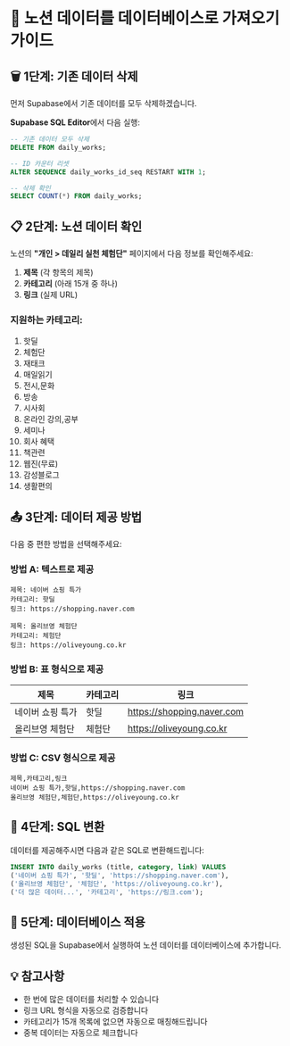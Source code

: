 # 📝 노션 데이터를 데이터베이스로 가져오기 가이드

## 🗑️ 1단계: 기존 데이터 삭제

먼저 Supabase에서 기존 데이터를 모두 삭제하겠습니다.

**Supabase SQL Editor**에서 다음 실행:
```sql
-- 기존 데이터 모두 삭제
DELETE FROM daily_works;

-- ID 카운터 리셋
ALTER SEQUENCE daily_works_id_seq RESTART WITH 1;

-- 삭제 확인
SELECT COUNT(*) FROM daily_works;
```

## 📋 2단계: 노션 데이터 확인

노션의 **"개인 > 데일리 실천 체험단"** 페이지에서 다음 정보를 확인해주세요:

1. **제목** (각 항목의 제목)
2. **카테고리** (아래 15개 중 하나)
3. **링크** (실제 URL)

### 지원하는 카테고리:
1. 핫딜
2. 체험단  
3. 재태크
4. 매일읽기
5. 전시,문화
6. 방송
7. 시사회
8. 온라인 강의,공부
9. 세미나
10. 회사 혜택
11. 책관련
12. 웹진(무료)
13. 감성블로그
14. 생활편의

## 📤 3단계: 데이터 제공 방법

다음 중 편한 방법을 선택해주세요:

### 방법 A: 텍스트로 제공
```
제목: 네이버 쇼핑 특가
카테고리: 핫딜
링크: https://shopping.naver.com

제목: 올리브영 체험단
카테고리: 체험단
링크: https://oliveyoung.co.kr
```

### 방법 B: 표 형식으로 제공
| 제목 | 카테고리 | 링크 |
|------|----------|------|
| 네이버 쇼핑 특가 | 핫딜 | https://shopping.naver.com |
| 올리브영 체험단 | 체험단 | https://oliveyoung.co.kr |

### 방법 C: CSV 형식으로 제공
```
제목,카테고리,링크
네이버 쇼핑 특가,핫딜,https://shopping.naver.com
올리브영 체험단,체험단,https://oliveyoung.co.kr
```

## 🔄 4단계: SQL 변환

데이터를 제공해주시면 다음과 같은 SQL로 변환해드립니다:

```sql
INSERT INTO daily_works (title, category, link) VALUES
('네이버 쇼핑 특가', '핫딜', 'https://shopping.naver.com'),
('올리브영 체험단', '체험단', 'https://oliveyoung.co.kr'),
('더 많은 데이터...', '카테고리', 'https://링크.com');
```

## 🚀 5단계: 데이터베이스 적용

생성된 SQL을 Supabase에서 실행하여 노션 데이터를 데이터베이스에 추가합니다.

## 💡 참고사항

- 한 번에 많은 데이터를 처리할 수 있습니다
- 링크 URL 형식을 자동으로 검증합니다
- 카테고리가 15개 목록에 없으면 자동으로 매칭해드립니다
- 중복 데이터는 자동으로 체크합니다

